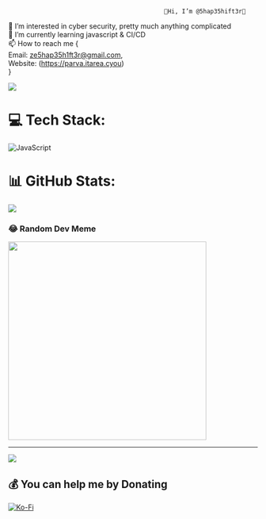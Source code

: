 
                                                👾Hi, I’m @5hap35hift3r👾
👀 I’m interested in cyber security, pretty much anything complicated<br>
🌱 I’m currently learning javascript & CI/CD<br>
📫 How to reach me {<br>
Email: ze5hap35h1ft3r@gmail.com,<br>
Website: (https://parva.itarea.cyou) <br>
}


![](https://github-readme-streak-stats.herokuapp.com/?user=5hap35hift3r&theme=dark&hide_border=false)<br/>

#                                               💻 Tech Stack:
![JavaScript](https://img.shields.io/badge/javascript-%23323330.svg?style=for-the-badge&logo=javascript&logoColor=%23F7DF1E)
#                                               📊 GitHub Stats:
![](https://github-readme-stats.vercel.app/api?username=5hap35hift3r&theme=dark&hide_border=false&include_all_commits=true)<br/>



###                                             😂 Random Dev Meme
<img src='https://randommeme-five.vercel.app/' style="height: 400px;"/>

---
[![](https://visitcount.itsvg.in/api?id=5hap35hift3r&icon=5&color=0)](https://visitcount.itsvg.in)

  ##                                            💰 You can help me by Donating
  [![Ko-Fi](https://img.shields.io/badge/Ko--fi-F16061?style=for-the-badge&logo=ko-fi&logoColor=white)](https://ko-fi.com/ko-fi.com/5hap35hift3r) 

  

